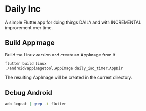 # Daily Inc

A simple Flutter app for doing things DAILY and with INCREMENTAL improvement over time. 

## Build AppImage

Build the Linux version and create an AppImage from it.

```bash
flutter build linux
./android/appimagetool.AppImage daily_inc_timer.AppDir
```

The resulting AppImage will be created in the current directory.

## Debug Android

```bash
adb logcat | grep -i flutter
```
